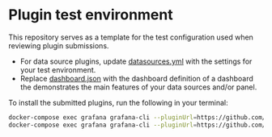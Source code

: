 # Plugin test environment

This repository serves as a template for the test configuration used when reviewing plugin submissions.

- For data source plugins, update [datasources.yml](provisioning/datasources/datasources.yml) with the settings for your test environment.
- Replace [dashboard.json](provisioning/dashboards/dashboards/dashboard.json) with the dashboard definition of a dashboard the demonstrates the main features of your data sources and/or panel.

To install the submitted plugins, run the following in your terminal:

```bash
docker-compose exec grafana grafana-cli --pluginUrl=https://github.com/pyroscope-io/grafana-panel-plugin/releases/download/v1.0.0/pyroscope-panel-1.0.0.zip plugins install pyroscope-panel
docker-compose exec grafana grafana-cli --pluginUrl=https://github.com/pyroscope-io/grafana-datasource-plugin/releases/download/v1.0.0/pyroscope-datasource-1.0.0.zip plugins install pyroscope-datasource
```

